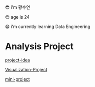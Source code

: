 😎 i'm 황수연

😊 age is 24

😁 i'm currently learning Data Engineering





# Analysis Project

[project-idea](https://github.com/suyeee/project-idea.git)

[Visualization-Project](https://github.com/suyeee/Visualization-Project.git)

[mini-project](https://github.com/suyeee/mini-project.git)

